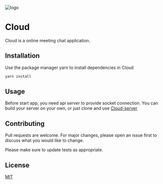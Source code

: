 ![logo](https://hanmoa-bucket.s3.ap-northeast-2.amazonaws.com/cloud/Logo.png)

# Cloud
Cloud is a online meeting chat application.

## Installation

Use the package manager yarn to install dependencies in Cloud

```bash
yarn install
```

## Usage
Before start app, you need api server to provide socket connection.
You can build your server on your own, or just clone and use [Cloud-server](https://github.com/sae-nae-gi/cloud-server)
## Contributing
Pull requests are welcome. For major changes, please open an issue first to discuss what you would like to change.

Please make sure to update tests as appropriate.

## License
[MIT](https://choosealicense.com/licenses/mit/)